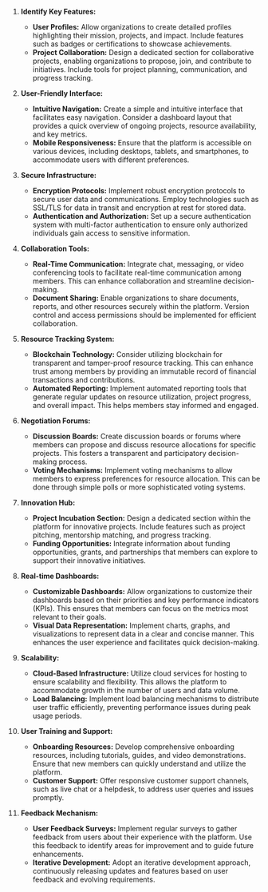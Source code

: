 1. **Identify Key Features:**
    
    - **User Profiles:** Allow organizations to create detailed profiles highlighting their mission, projects, and impact. Include features such as badges or certifications to showcase achievements.
    - **Project Collaboration:** Design a dedicated section for collaborative projects, enabling organizations to propose, join, and contribute to initiatives. Include tools for project planning, communication, and progress tracking.
2. **User-Friendly Interface:**
    
    - **Intuitive Navigation:** Create a simple and intuitive interface that facilitates easy navigation. Consider a dashboard layout that provides a quick overview of ongoing projects, resource availability, and key metrics.
    - **Mobile Responsiveness:** Ensure that the platform is accessible on various devices, including desktops, tablets, and smartphones, to accommodate users with different preferences.
3. **Secure Infrastructure:**
    
    - **Encryption Protocols:** Implement robust encryption protocols to secure user data and communications. Employ technologies such as SSL/TLS for data in transit and encryption at rest for stored data.
    - **Authentication and Authorization:** Set up a secure authentication system with multi-factor authentication to ensure only authorized individuals gain access to sensitive information.
4. **Collaboration Tools:**
    
    - **Real-Time Communication:** Integrate chat, messaging, or video conferencing tools to facilitate real-time communication among members. This can enhance collaboration and streamline decision-making.
    - **Document Sharing:** Enable organizations to share documents, reports, and other resources securely within the platform. Version control and access permissions should be implemented for efficient collaboration.
5. **Resource Tracking System:**
    
    - **Blockchain Technology:** Consider utilizing blockchain for transparent and tamper-proof resource tracking. This can enhance trust among members by providing an immutable record of financial transactions and contributions.
    - **Automated Reporting:** Implement automated reporting tools that generate regular updates on resource utilization, project progress, and overall impact. This helps members stay informed and engaged.
6. **Negotiation Forums:**
    
    - **Discussion Boards:** Create discussion boards or forums where members can propose and discuss resource allocations for specific projects. This fosters a transparent and participatory decision-making process.
    - **Voting Mechanisms:** Implement voting mechanisms to allow members to express preferences for resource allocation. This can be done through simple polls or more sophisticated voting systems.
7. **Innovation Hub:**
    
    - **Project Incubation Section:** Design a dedicated section within the platform for innovative projects. Include features such as project pitching, mentorship matching, and progress tracking.
    - **Funding Opportunities:** Integrate information about funding opportunities, grants, and partnerships that members can explore to support their innovative initiatives.
8. **Real-time Dashboards:**
    
    - **Customizable Dashboards:** Allow organizations to customize their dashboards based on their priorities and key performance indicators (KPIs). This ensures that members can focus on the metrics most relevant to their goals.
    - **Visual Data Representation:** Implement charts, graphs, and visualizations to represent data in a clear and concise manner. This enhances the user experience and facilitates quick decision-making.
9. **Scalability:**
    
    - **Cloud-Based Infrastructure:** Utilize cloud services for hosting to ensure scalability and flexibility. This allows the platform to accommodate growth in the number of users and data volume.
    - **Load Balancing:** Implement load balancing mechanisms to distribute user traffic efficiently, preventing performance issues during peak usage periods.
10. **User Training and Support:**
    
    - **Onboarding Resources:** Develop comprehensive onboarding resources, including tutorials, guides, and video demonstrations. Ensure that new members can quickly understand and utilize the platform.
    - **Customer Support:** Offer responsive customer support channels, such as live chat or a helpdesk, to address user queries and issues promptly.
11. **Feedback Mechanism:**
    
    - **User Feedback Surveys:** Implement regular surveys to gather feedback from users about their experience with the platform. Use this feedback to identify areas for improvement and to guide future enhancements.
    - **Iterative Development:** Adopt an iterative development approach, continuously releasing updates and features based on user feedback and evolving requirements.